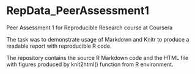 # RepData_PeerAssessment1
Peer Assessment 1 for Reproducible Research course at Coursera

The task was to demonstrate usage of Markdown and Knitr to produce a readable report with reproducible R code.

The repository contains the source R Markdown code and the HTML file with figures 
produced by knit2html() function from R environment.
